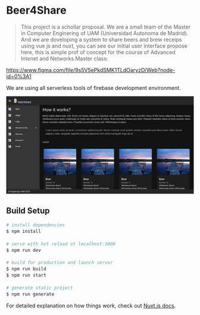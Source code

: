 # Beer4Share

> This project is a schollar proposal. We are a small team of the Master in Computer Enginering of UAM (Universidad Autonoma de Madrid). And we are doveloping a system to share beers and brew receips using vue js and nuxt, you can see our initial  user interface propose here, this is simple prof of concept for the course of Advanced Intenet and Networks Master class:

https://www.figma.com/file/9s5V5ePkdSMK1TLdOaryzD/Web?node-id=0%3A1

We are using all serverless tools of firebase development environment.

![Beer4Share screenshot](screenshot.png)

## Build Setup

```bash
# install dependencies
$ npm install

# serve with hot reload at localhost:3000
$ npm run dev

# build for production and launch server
$ npm run build
$ npm run start

# generate static project
$ npm run generate
```

For detailed explanation on how things work, check out [Nuxt.js docs](https://nuxtjs.org).



